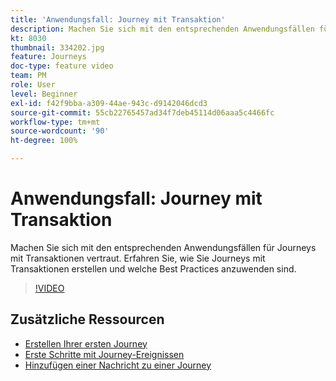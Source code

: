 ```yaml
---
title: 'Anwendungsfall: Journey mit Transaktion'
description: Machen Sie sich mit den entsprechenden Anwendungsfällen für Journeys mit Transaktionen vertraut. Erfahren Sie, wie Sie Journeys mit Transaktionen erstellen und welche Best Practices anzuwenden sind.
kt: 8030
thumbnail: 334202.jpg
feature: Journeys
doc-type: feature video
team: PM
role: User
level: Beginner
exl-id: f42f9bba-a309-44ae-943c-d9142046dcd3
source-git-commit: 55cb22765457ad34f7deb45114d06aaa5c4466fc
workflow-type: tm+mt
source-wordcount: '90'
ht-degree: 100%

---
```


# Anwendungsfall: Journey mit Transaktion

Machen Sie sich mit den entsprechenden Anwendungsfällen für Journeys mit Transaktionen vertraut. Erfahren Sie, wie Sie Journeys mit Transaktionen erstellen und welche Best Practices anzuwenden sind.

>[!VIDEO](https://video.tv.adobe.com/v/334202?quality=12)

## Zusätzliche Ressourcen

* [Erstellen Ihrer ersten Journey](https://experienceleague.adobe.com/docs/journey-optimizer/using/orchestrate-journeys/create-journey/journey-gs.html?lang=de)
* [Erste Schritte mit Journey-Ereignissen](https://experienceleague.adobe.com/docs/journey-optimizer/using/orchestrate-journeys/about-journey-building/about-journey-activities.html?lang=de)
* [Hinzufügen einer Nachricht zu einer Journey](https://experienceleague.adobe.com/docs/journey-optimizer/using/orchestrate-journeys/about-journey-building/journeys-message.html?lang=de)
